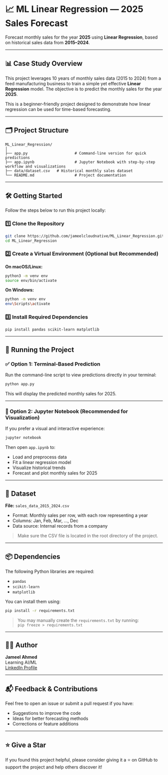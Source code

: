 
# 📈 ML Linear Regression — 2025 Sales Forecast

Forecast monthly sales for the year **2025** using **Linear Regression**, based on historical sales data from **2015–2024**.

---

## 📊 Case Study Overview

This project leverages 10 years of monthly sales data (2015 to 2024) from a feed manufacturing business to train a simple yet effective **Linear Regression** model. The objective is to predict the monthly sales for the year **2025**.

This is a beginner-friendly project designed to demonstrate how linear regression can be used for time-based forecasting.

---

## 🗂 Project Structure

```
ML_Linear_Regression/
│
├── app.py                     # Command-line version for quick predictions
├── app.ipynb                  # Jupyter Notebook with step-by-step workflow and visualizations
├── data/dataset.csv   # Historical monthly sales dataset
└── README.md                  # Project documentation
```

---

## 🛠 Getting Started

Follow the steps below to run this project locally:

### 1️⃣ Clone the Repository

```bash
git clone https://github.com/jameelcloudnative/ML_Linear_Regression.git
cd ML_Linear_Regression
```

### 2️⃣ Create a Virtual Environment (Optional but Recommended)

**On macOS/Linux:**

```bash
python3 -m venv env
source env/bin/activate
```

**On Windows:**

```bash
python -m venv env
env\Scripts\activate
```

### 3️⃣ Install Required Dependencies

```bash
pip install pandas scikit-learn matplotlib
```

---

## 🚀 Running the Project

### ✅ Option 1: Terminal-Based Prediction

Run the command-line script to view predictions directly in your terminal:

```bash
python app.py
```

This will display the predicted monthly sales for 2025.

---

### 📓 Option 2: Jupyter Notebook (Recommended for Visualization)

If you prefer a visual and interactive experience:

```bash
jupyter notebook
```

Then open `app.ipynb` to:

- Load and preprocess data
- Fit a linear regression model
- Visualize historical trends
- Forecast and plot monthly sales for 2025

---

## 📁 Dataset

**File:** `sales_data_2015_2024.csv`

- Format: Monthly sales per row, with each row representing a year
- Columns: Jan, Feb, Mar, ..., Dec
- Data source: Internal records from a company

> Make sure the CSV file is located in the root directory of the project.

---

## 📦 Dependencies

The following Python libraries are required:

- `pandas`
- `scikit-learn`
- `matplotlib`

You can install them using:

```bash
pip install -r requirements.txt
```

> You may manually create the `requirements.txt` by running:  
> `pip freeze > requirements.txt`

---

## 🧑‍💻 Author

**Jameel Ahmed**  
Learning AI/ML  
[LinkedIn Profile](https://www.linkedin.com/in/jameel-ahmed) <!-- Replace with actual profile if available -->

---

## 📬 Feedback & Contributions

Feel free to open an issue or submit a pull request if you have:

- Suggestions to improve the code  
- Ideas for better forecasting methods  
- Corrections or feature additions  

---

## ⭐️ Give a Star

If you found this project helpful, please consider giving it a ⭐️ on GitHub to support the project and help others discover it!


